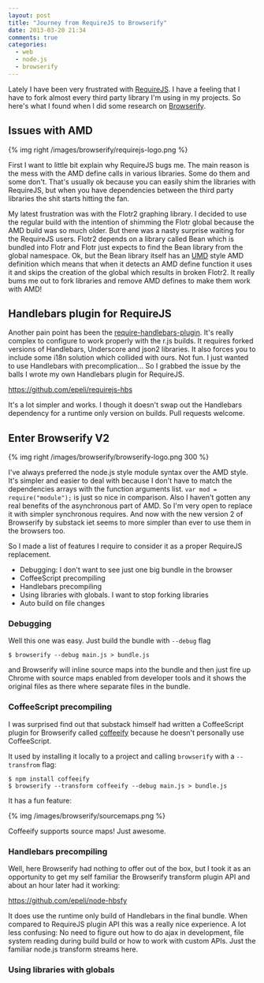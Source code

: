 ```yaml
---
layout: post
title: "Journey from RequireJS to Browserify"
date: 2013-03-20 21:34
comments: true
categories:
  - web
  - node.js
  - browserify
---
```


Lately I have been very frustrated with [RequireJS][]. I have a feeling that I
have to fork almost every third party library I'm using in my projects. So
here's what I found when I did some research on [Browserify][].

<!-- more -->

## Issues with AMD

{% img right /images/browserify/requirejs-logo.png %}

First I want to little bit explain why RequireJS bugs me. The main reason is
the mess with the AMD define calls in various libraries. Some do them and some
don't. That's usually ok because you can easily shim the libraries with
RequireJS, but when you have dependencies between the third party libraries the
shit starts hitting the fan.

My latest frustration was with the Flotr2 graphing library. I decided to use
the regular build with the intention of shimming the Flotr global because the
AMD build was so much older. But there was a nasty surprise waiting for the
RequireJS users. Flotr2 depends on a library called Bean which is bundled into
Flotr and Flotr just expects to find the Bean library from the global
namespace. Ok, but the Bean library itself has an [UMD][] style AMD definition
which means that when it detects an AMD define function it uses it and skips
the creation of the global which results in broken Flotr2. It really bums me
out to fork libraries and remove AMD defines to make them work with AMD!

## Handlebars plugin for RequireJS

Another pain point has been the [require-handlebars-plugin][]. It's really
complex to configure to work properly with the r.js builds. It requires forked
versions of Handlebars, Underscore and json2 libraries. It also forces you to
include some i18n solution which collided with ours. Not fun. I just wanted to
use Handlebars with precomplication... So I grabbed the issue by the balls I
wrote my own Handlebars plugin for RequireJS.

<https://github.com/epeli/requirejs-hbs>

It's a lot simpler and works. I though it doesn't swap out the Handlebars
dependency for a runtime only version on builds. Pull requests welcome.

## Enter Browserify V2

{% img right /images/browserify/browserify-logo.png 300 %}

I've always preferred the node.js style module syntax over the AMD style. It's
simpler and easier to deal with because I don't have to match the dependencies
arrays with the function arguments list. `var mod = require("module");` is just
so nice in comparison. Also I haven't gotten any real benefits of the
asynchronous part of AMD. So I'm very open to replace it with simpler
synchronous requires. And now with the new version 2 of Browserify by substack
iet seems to more simpler than ever to use them in the browsers too.

So I made a list of features I require to consider it as a proper RequireJS
replacement.

  - Debugging: I don't want to see just one big bundle in the browser
  - CoffeeScript precompiling
  - Handlebars precompiling
  - Using libraries with globals. I want to stop forking libraries
  - Auto build on file changes

### Debugging

Well this one was easy. Just build the bundle with `--debug` flag

    $ browserify --debug main.js > bundle.js

and Browserify will inline source maps into the bundle and then just fire up
Chrome with source maps enabled from developer tools and it shows the original
files as there where separate files in the bundle.

### CoffeeScript precompiling

I was surprised find out that substack himself had written a CoffeeScript
plugin for Browserify called [coffeeify][] because he doesn't personally use
CoffeeScript.

It used by installing it locally to a project and calling `browserify` with a
`--transfrom` flag:

    $ npm install coffeeify
    $ browserify --transform coffeeify --debug main.js > bundle.js

It has a fun feature:

{% img /images/browserify/sourcemaps.png %}

Coffeeify supports source maps! Just awesome.

### Handlebars precompiling

Well, here Browserify had nothing to offer out of the box, but I took it as an
opportunity to get my self familiar the Browserify transform plugin API and
about an hour later had it working:

<https://github.com/epeli/node-hbsfy>

It does use the runtime only build of Handlebars in the final bundle. When
compared to RequireJS plugin API this was a really nice experience. A lot less
confusing: No need to figure out how to do ajax in development, file system
reading during build build or how to work with custom APIs. Just the familiar
node.js transform streams here.

### Using libraries with globals

[RequireJS]: http://requirejs.org/
[Browserify]: https://github.com/substack/node-browserify
[UMD]: https://github.com/umdjs/umd
[require-handlebars-plugin]: https://github.com/SlexAxton/require-handlebars-plugin
[coffeeify]: https://github.com/substack/coffeeify
